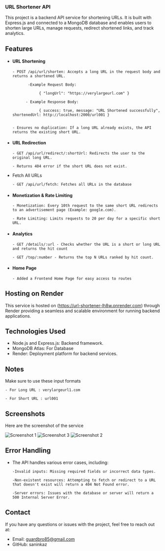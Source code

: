 
### URL Shortener API

This project is a backend API service for shortening URLs. It is built with Express.js and connected to a MongoDB database and enables users to shorten large URLs, manage requests, redirect shortened links, and track analytics.










## Features

- #### URL Shortening
    
      - POST /api/url/shorten: Accepts a long URL in the request body and returns a shortened URL.

             -Example Request Body:

                  { "longUrl": "https://verylargeurl.com" }

            - Example Response Body:

                  { success: true, message: "URL Shortened successfully", shortenedUrl: http://localhost:2000/url001 }
                   

      - Ensures no duplication: If a long URL already exists, the API returns the existing short URL.
    
- #### URL Redirection

      - GET /api/url/redirect/:shortUrl: Redirects the user to the original long URL.

      - Returns 404 error if the short URL does not exist.

- Fetch All URLs

      - GET /api/url/fetch: Fetches all URLs in the database
    
- #### Monetization & Rate Limiting

      - Monetization: Every 10th request to the same short URL redirects to an advertisement page (Example: google.com).

      - Rate Limiting: Limits requests to 20 per day for a specific short URL.

- #### Analytics

      - GET /details/:url - Checks whether the URL is a short or long URL and returns the hit count

      - GET /top/:number - Returns the top N URLs ranked by hit count.

- #### Home Page 

      - Added a Frontend Home Page for easy access to routes





## Hosting on Render

This service is hosted on (https://url-shortener-lh8w.onrender.com) through Render providing a seamless and scalable environment for running backend applications.


## Technologies Used

- Node.js and Express.js: Backend framework.
- MongoDB Atlas: For Database
- Render: Deployment platform for backend services.
## Notes

 Make sure to use these input formats
    
    - For Long URL : verylargeurl1.com

    - For Short URL : url001
## Screenshots

Here are the screenshot of the service


![Screenshot 1](https://github.com/user-attachments/assets/6a823489-32ab-4e26-9d85-24c69d991314)
![Screenshot 3](https://github.com/user-attachments/assets/fc50f99b-a7ff-416b-baf4-747d63f2f89d)
![Screenshot 2](https://github.com/user-attachments/assets/cfc3d650-58b9-480e-aa5d-f0f9b49cd742)


## Error Handling

- The API handles various error cases, including:

      -Invalid inputs: Missing required fields or incorrect data types.

      -Non-existent resources: Attempting to fetch or redirect to a URL that doesn't exist will return a 404 Not Found error.
      
      -Server errors: Issues with the database or server will return a 500 Internal Server Error.
## Contact

If you have any questions or issues with the project, feel free to reach out at:

   - Email: guardbro85@gmail.com
   - GitHub: saninkaz
